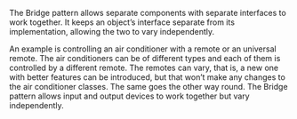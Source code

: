 The Bridge pattern allows separate components with separate interfaces to work together. It keeps an object’s interface separate from its implementation, allowing the two to vary independently.

An example is controlling an air conditioner with a remote or an universal remote. The air conditioners can be of different types and each of them is controlled by a different remote. The remotes can vary, that is, a new one with better features can be introduced, but that won’t make any changes to the air conditioner classes. The same goes the other way round. The Bridge pattern allows input and output devices to work together but vary independently.